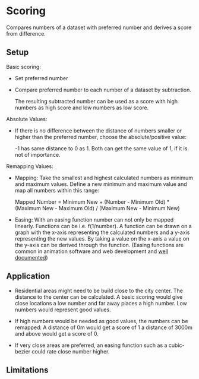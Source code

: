# Scoring

Compares numbers of a dataset with preferred number and derives a score from difference.

## Setup

Basic scoring:

* Set preferred number
  
* Compare preferred number to each number of a dataset by subtraction.
  
    The resulting subtracted number can be used as a score with high numbers as high score and low numbers as low score.

Absolute Values:

* If there is no difference between the distance of numbers smaller or higher than the preferred number, choose the absolute/positive value: 

    -1 has same distance to 0 as 1. Both can get the same value of 1, if it is not of importance.
  
Remapping Values:

* Mapping: Take the smallest and highest calculated numbers as minimum and maximum values. Define a new minimum and maximum value and map all numbers within this range:

    Mapped Number = Minimum New + (Number - Minimum Old) * (Maximum New - Maximum Old) / (Maximum New - Minimum New)

* Easing: With an easing function number can not only be mapped linearly. Functions can be i.e. f(1/number). A function can be drawn on a graph with the x-axis representing the calculated numbers and a y-axis representing the new values. By taking a value on the x-axis a value on the y-axis can be derived through the function.
(Easing functions are common in animation software and web development and [well documented](https://easings.net))

## Application

* Residential areas might need to be build close to the city center. The distance to the center can be calculated. A basic scoring would give close locations a low number and far away places a high number. Low numbers would represent good values.

* If high numbers would be needed as good values, the numbers can be remapped: A distance of 0m would get a score of 1 a distance of 3000m and above would  get a score of 0.

* If very close areas are preferred, an easing function such as a cubic-bezier could rate close number higher.

## Limitations
